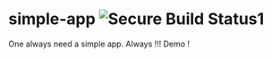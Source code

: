 # simple-app ![Secure Build Status1](https://9.47.224.46:8443/badge.svg)
One always need a simple app. Always !!!
 Demo !
